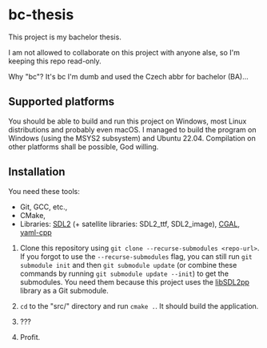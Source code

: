# bc-thesis

This project is my bachelor thesis.

I am not allowed to collaborate on this project with anyone alse, so I'm keeping this repo read-only.

Why "bc"? It's bc I'm dumb and used the Czech abbr for bachelor (BA)...

## Supported platforms

You should be able to build and run this project on Windows, most Linux distributions and probably even macOS. I managed to build the program on Windows (using the MSYS2 subsystem) and Ubuntu 22.04. Compilation on other platforms shall be possible, God willing.

## Installation

You need these tools:

- Git, GCC, etc.,
- CMake,
- Libraries: [SDL2](https://www.libsdl.org/) (+ satellite libraries: SDL2_ttf, SDL2_image), [CGAL](https://www.cgal.org/), [yaml-cpp](https://github.com/jbeder/yaml-cpp)

1.  Clone this repository using `git clone --recurse-submodules <repo-url>`. If you forgot to use the `--recurse-submodules` flag, you can still run `git submodule init` and then `git submodule update` (or combine these commands by running `git submodule update --init`) to get the submodules. You need them because this project uses the [libSDL2pp](https://github.com/libSDL2pp/libSDL2pp) library as a Git submodule.

2.  `cd` to the "src/" directory and run `cmake .`. It should build the application.

3.  ???

4.  Profit.
